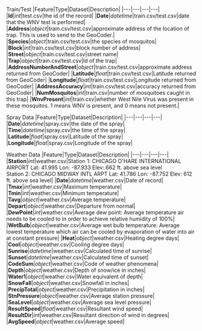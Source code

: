 Train/Test
|Feature|Type|Dataset|Description|
|---|---|---|---|
|**Id**|*int*|test.csv|the id of the record|
|**Date**|*datetime*|train.csv/test.csv|date that the WNV test is performed|
|**Address**|*object*|train.csv/test.csv|approximate address of the location of trap. This is used to send to the GeoCoder.|
|**Species**|*object*|train.csv/test.csv|the species of mosquitos|
|**Block**|*int*|train.csv/test.csv|block number of address|
|**Street**|*object*|train.csv/test.csv|street name|
|**Trap**|*object*|train.csv/test.csv|Id of the trap|
|**AddressNumberAndStreet**|*object*|train.csv/test.csv|approximate address returned from GeoCoder|
|**Latitude**|*float*|train.csv/test.csv|Latitude returned from GeoCoder|
|**Longitude**|*float*|train.csv/test.csv|Longitude returned from GeoCoder|
|**AddressAccuracy**|*int*|train.csv/test.csv|accuracy returned from GeoCoder|
|**NumMosquitos**|*int*|train.csv|number of mosquitoes caught in this trap|
|**WnvPresent**|*int*|train.csv|whether West Nile Virus was present in these mosquitos. 1 means WNV is present, and 0 means not present.|

Spray Data
|Feature|Type|Dataset|Description|
|---|---|---|---|
|**Date**|*datetime*|spray.csv|the date of the spray|
|**Time**|*datetime*|spray.csv|the time of the spray|
|**Latitude**|*float*|spray.csv|Latitude of the spray|
|**Longitude**|*float*|spray.csv|Longitude of the spray|

Weather Data
|Feature|Type|Dataset|Description|
|---|---|---|---|
|**Station**|*int*|weather.csv|Station 1: CHICAGO O'HARE INTERNATIONAL AIRPORT Lat: 41.995 Lon: -87.933 Elev: 662 ft. above sea level <br>Station 2: CHICAGO MIDWAY INTL ARPT Lat: 41.786 Lon: -87.752 Elev: 612 ft. above sea level|
|**Date**|*datetime*|weather.csv|Date of record|
|**Tmax**|*int*|weather.csv|Maximum temperature|
|**Tmin**|*int*|weather.csv|Minimum temperature|
|**Tavg**|*object*|weather.csv|Average temperature|
|**Depart**|*object*|weather.csv|Departure from normal|
|**DewPoint**|*int*|weather.csv|Average dew point: Average temperature air needs to be cooled to in order to achieve relative humidity of 100%|
|**WetBulb**|*object*|weather.csv|Average wet bulb temperature: Average lowest temperature which air can be cooled by evaporation of water into air at constant pressure|
|**Heat**|*object*|weather.csv|Heating degree days|
|**Cool**|*object*|weather.csv|Cooling degree days|
|**Sunrise**|*datetime*|weather.csv|Calculated time of sunrise|
|**Sunset**|*datetime*|weather.csv|Calculated time of sunset|
|**CodeSum**|*object*|weather.csv|Code of weather phenomena|
|**Depth**|*object*|weather.csv|Depth of snow/ice in inches|
|**Water1**|*object*|weather.csv|Water equivalent of depth|
|**SnowFall**|*object*|weather.csv|Snowfall in inches|
|**PrecipTotal**|*object*|weather.csv|Precipitation in inches|
|**StnPressure**|*object*|weather.csv|Average station pressure|
|**SeaLevel**|*object*|weather.csv|Average sea level pressure|
|**ResultSpeed**|*float*|weather.csv|Resultant wind speed|
|**ResultDir**|*int*|weather.csv|Resultant direction of wind in degrees|
|**AvgSpeed**|*object*|weather.csv|Average speed|
